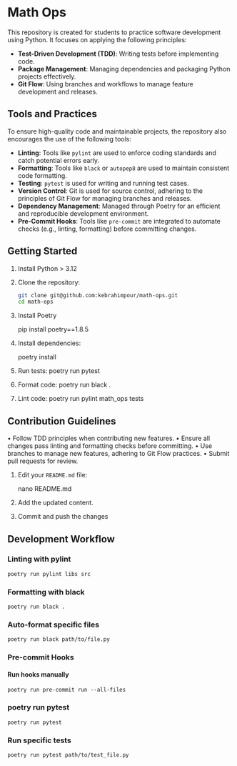 # Math Ops

This repository is created for students to practice software development using Python. It focuses on applying the following principles:

- **Test-Driven Development (TDD)**: Writing tests before implementing code.
- **Package Management**: Managing dependencies and packaging Python projects effectively.
- **Git Flow**: Using branches and workflows to manage feature development and releases.

## Tools and Practices

To ensure high-quality code and maintainable projects, the repository also encourages the use of the following tools:

- **Linting**: Tools like `pylint` are used to enforce coding standards and catch potential errors early.
- **Formatting**: Tools like `black` or `autopep8` are used to maintain consistent code formatting.
- **Testing**: `pytest` is used for writing and running test cases.
- **Version Control**: Git is used for source control, adhering to the principles of Git Flow for managing branches and releases.
- **Dependency Management**: Managed through Poetry for an efficient and reproducible development environment.
- **Pre-Commit Hooks**: Tools like `pre-commit` are integrated to automate checks (e.g., linting, formatting) before committing changes.

## Getting Started

1. Install Python > 3.12

2. Clone the repository:

   ```bash
   git clone git@github.com:kebrahimpour/math-ops.git
   cd math-ops

3. Install Poetry

   pip install poetry==1.8.5

4. Install dependencies:

    poetry install

5. Run tests:
    poetry run pytest

6. Format code:
    poetry run black .

7. Lint code:
    poetry run pylint math_ops tests

## Contribution Guidelines

 • Follow TDD principles when contributing new features.
 • Ensure all changes pass linting and formatting checks before committing.
 • Use branches to manage new features, adhering to Git Flow practices.
 • Submit pull requests for review.

1. Edit your `README.md` file:

   nano README.md

2. Add the updated content.

3. Commit and push the changes

## Development Workflow

### Linting with pylint

    poetry run pylint libs src

### Formatting with black

    poetry run black .

### Auto-format specific files

    poetry run black path/to/file.py

### Pre-commit Hooks

#### Run hooks manually

    poetry run pre-commit run --all-files

### poetry run pytest

    poetry run pytest

### Run specific tests

    poetry run pytest path/to/test_file.py
